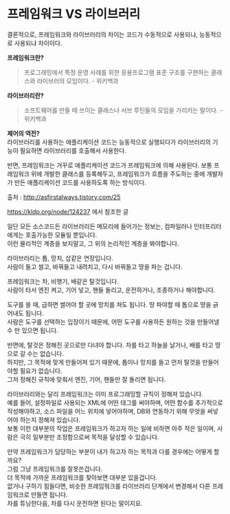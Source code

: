 # 프레임워크 VS 라이브러리  

결론적으로, 프레임워크와 라이브러리의 차이는 코드가 수동적으로 사용되냐, 능동적으로 사용되냐 차이이다.  

**프레임워크란?**  
>프로그래밍에서 특정 운영 사례를 위한 응용프로그램 표준 구조를 구현하는 클래스와 라이브러의 모임이다.
>\- 위키백과  

**라이브러리란?**  
>소프트웨어를 만들 때 쓰이는 클래스나 서브 루틴들의 모임을 가리키는 말이다.
>\- 위키백과  

**제어의 역전?**  
라이브러리를 사용하는 애플리케이션 코드는 능동적으로 실행되다가 라이브러리의 기능이 필요하면 라이브러리를 호출해서 사용한다.  

반면, 프레임워크는 거꾸로 애플리케이션 코드가 프레임워크에 의해 사용된다. 보통 프레임워크 위에 개발한 클래스를 등록해두고, 프레임워크가 흐름을 주도하는 중에 개발자가 만든 애플리케이션 코드를 사용하도록 하는 방식이다.

출처 : http://asfirstalways.tistory.com/25

https://kldp.org/node/124237 에서 참조한 글  

일단 모든 소스코드든 라이브러리든 메모리에 들어가는 정보는, 컴파일러나 인터프리터에게는 호출가능한 모듈일 뿐입니다.  
이런 물리적인 계층을 보지말고, 그 위의 논리적인 계층을 봐야합니다.  

라이브러리는 톱, 망치, 삽같은 연장입니다.  
사람이 들고 썰고, 바꿔들고 내려치고, 다시 바꿔들고 땅을 파는 겁니다.  

프레임워크는 차, 비행기, 배같은 탈것입니다.  
사람이 타서 엔진 켜고, 기어 넣고, 핸들 돌리고, 운전하거나, 조종하거나 해야합니다.  

도구를 쓸 때, 급하면 썰어야 할 곳에 망치를 쳐도 됩니다. 땅 파야할 때 톱으로 땅을 긁어내도 됩니다.  
사람은 도구를 선택하는 입장이기 때문에, 어떤 도구를 사용하든 원하는 것을 만들어낼 수 만 있으면 됩니다.  

반면에, 탈것은 정해진 곳으로만 다녀야 합니다. 차를 타고 하늘을 날거나, 배를 타고 땅으로 갈 수는 없습니다.  
하지만, 그 목적에 맞게 만들어져 있기 때문에, 톱이나 망치를 들고 먼저 탈것을 만들어야할 필요가 없습니다.  
그저 정해진 규칙에 맞춰서 엔진, 기어, 핸들만 잘 돌리면 됩니다.  

라이브러리와는 달리 프레임워크는 이미 프로그래밍할 규칙이 정해져 있습니다.  
예를 들어, 설정파일로 사용되는 XML에 어떤 태그를 써야하며, 어떤 함수를 추가적으로 작성해야하고,
소스 파일을 어느 위치에 넣어야하며, DB와 연동하기 위해 무엇을 써넣어야 하는지 정해져 있습니다.  
보통 이런 대부분의 작업은 프레임워크가 하고자 하는 일에 비하면 아주 작은 일이며, 사람은 극히 일부분만 조정함으로써 목적을 달성할 수 있습니다.  

만약 프레임워크가 담당하는 부분이 내가 하고자 하는 목적과 다를 경우에는 어떻게 할까요?  
그럼 그냥 프레임워크를 잘못쓴겁니다.  
더 목적에 가까운 프레임워크를 찾아보면 대부분 있을겁니다.  
없거나 구하기 힘들다면, 비슷한 프레임워크를 라이브러리 단계에서 변경해서 다른 프레임워크로 만들면 됩니다.  
차를 튜닝한다음, 차를 다시 운전하면 된다는 말이지요.  
